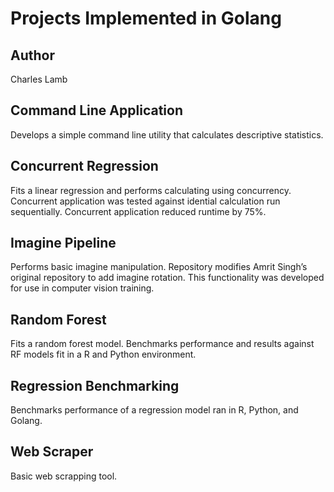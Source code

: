 # Projects Implemented in Golang

## Author

Charles Lamb

## Command Line Application

Develops a simple command line utility that calculates descriptive statistics.

## Concurrent Regression

Fits a linear regression and performs calculating using concurrency.  Concurrent application was tested against idential calculation run sequentially.  Concurrent application reduced runtime by 75%.

## Imagine Pipeline

Performs basic imagine manipulation.  Repository modifies Amrit Singh’s original repository to add imagine rotation.  This functionality was developed for use in computer vision training.  

## Random Forest

Fits a random forest model.  Benchmarks performance and results against RF models fit in a R and Python environment.

## Regression Benchmarking

Benchmarks performance of a regression model ran in R, Python, and Golang.

## Web Scraper

Basic web scrapping tool.

